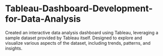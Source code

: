 # Tableau-Dashboard-Development-for-Data-Analysis
Created an interactive data analysis dashboard using Tableau, leveraging a sample dataset provided by Tableau itself. Designed to explore and visualize various aspects of the dataset, including trends, patterns, and insights.
